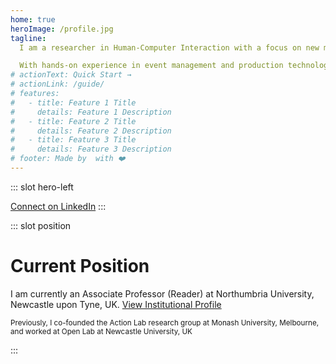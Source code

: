 ```yaml
---
home: true
heroImage: /profile.jpg
tagline:
  I am a researcher in Human-Computer Interaction with a focus on new media production technologies and innovative interaction methods. I explore the opportunities presented by mobile computing, collaborative interaction, and novel technologies for media production and delivery.

  With hands-on experience in event management and production technologies, I envision new approaches to media consumption and creation. My research focuses on applying these technologies to support non-professional communities in sectors such as mental health, public health, international development, and higher education.
# actionText: Quick Start →
# actionLink: /guide/
# features:
#   - title: Feature 1 Title
#     details: Feature 1 Description
#   - title: Feature 2 Title
#     details: Feature 2 Description
#   - title: Feature 3 Title
#     details: Feature 3 Description
# footer: Made by  with ❤️
---
```


::: slot hero-left

<!-- <a href="/tom_bartindale_cv.pdf" class="btn">Download my CV</a> -->

<a href="http://uk.linkedin.com/pub/tom-bartindale/5a/ba9/a98">Connect on LinkedIn</a>
:::

::: slot position

# Current Position

I am currently an Associate Professor (Reader) at Northumbria University, Newcastle upon Tyne, UK. <a href="https://northumbria.ac.uk/about-us/our-staff/tom-bartindale">View Institutional Profile</a>

<small class="small">
Previously, I co-founded the Action Lab research group at Monash University, Melbourne, and worked at Open Lab at Newcastle University, UK
</small>

:::
